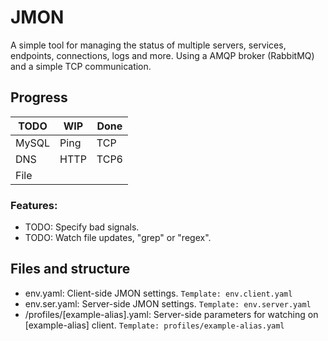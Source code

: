 # JMON
A simple tool for managing the status of multiple servers, services, endpoints, connections, logs and more.
Using a AMQP broker (RabbitMQ) and a simple TCP communication.


## Progress
| TODO   |  WIP   | Done   |
| ------ | ------ | ------ |
| MySQL  | Ping   | TCP    |
| DNS    | HTTP   | TCP6   |
| File   |        |        |

### Features:
- TODO: Specify bad signals.
- TODO: Watch file updates, "grep" or "regex".

## Files and structure
- env.yaml: Client-side JMON settings. `Template: env.client.yaml`
- env.ser.yaml: Server-side JMON settings. `Template: env.server.yaml`
- /profiles/[example-alias].yaml: Server-side parameters for watching on [example-alias] client. `Template: profiles/example-alias.yaml`